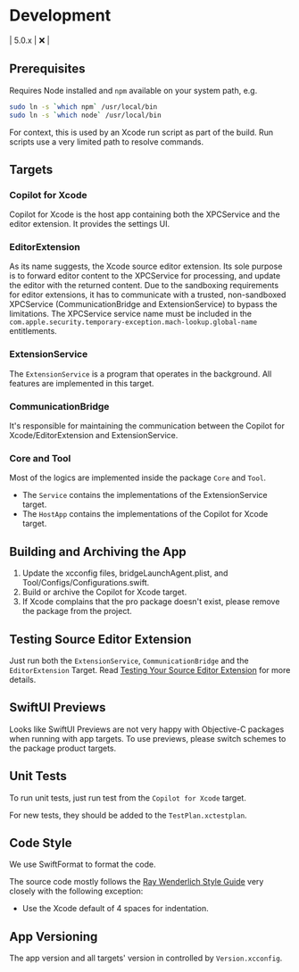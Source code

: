 # Development
| 5.0.x   | :x:                |

## Prerequisites

Requires Node installed and `npm` available on your system path, e.g.

```sh
sudo ln -s `which npm` /usr/local/bin
sudo ln -s `which node` /usr/local/bin
```

For context, this is used by an Xcode run script as part of the build. Run
scripts use a very limited path to resolve commands.

## Targets 

### Copilot for Xcode

Copilot for Xcode is the host app containing both the XPCService and the editor extension. It provides the settings UI.

### EditorExtension

As its name suggests, the Xcode source editor extension. Its sole purpose is to forward editor content to the XPCService for processing, and update the editor with the returned content. Due to the sandboxing requirements for editor extensions, it has to communicate with a trusted, non-sandboxed XPCService (CommunicationBridge and ExtensionService) to bypass the limitations. The XPCService service name must be included in the `com.apple.security.temporary-exception.mach-lookup.global-name` entitlements.

### ExtensionService

The `ExtensionService` is a program that operates in the background. All features are implemented in this target.

### CommunicationBridge

It's responsible for maintaining the communication between the Copilot for Xcode/EditorExtension and ExtensionService.

### Core and Tool

Most of the logics are implemented inside the package `Core` and `Tool`.

- The `Service` contains the implementations of the ExtensionService target.
- The `HostApp` contains the implementations of the Copilot for Xcode target.

## Building and Archiving the App

1. Update the xcconfig files, bridgeLaunchAgent.plist, and Tool/Configs/Configurations.swift.
2. Build or archive the Copilot for Xcode target.
3. If Xcode complains that the pro package doesn't exist, please remove the package from the project.

## Testing Source Editor Extension

Just run both the `ExtensionService`, `CommunicationBridge` and the `EditorExtension` Target. Read [Testing Your Source Editor Extension](https://developer.apple.com/documentation/xcodekit/testing_your_source_editor_extension) for more details.

## SwiftUI Previews

Looks like SwiftUI Previews are not very happy with Objective-C packages when running with app targets. To use previews, please switch schemes to the package product targets.

## Unit Tests

To run unit tests, just run test from the `Copilot for Xcode` target.

For new tests, they should be added to the `TestPlan.xctestplan`.

## Code Style

We use SwiftFormat to format the code.

The source code mostly follows the [Ray Wenderlich Style Guide](https://github.com/raywenderlich/swift-style-guide) very closely with the following exception:

- Use the Xcode default of 4 spaces for indentation.

## App Versioning

The app version and all targets' version in controlled by `Version.xcconfig`.
